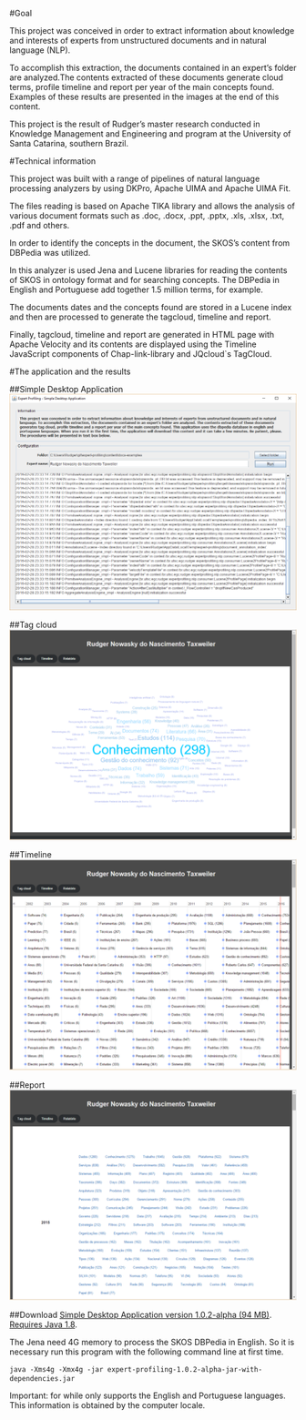 #Goal

This project was conceived in order to extract information about knowledge and interests of experts from unstructured documents and in natural language (NLP).   

To accomplish this extraction, the documents contained in an expert’s folder are analyzed.The contents extracted of these documents generate cloud terms, profile timeline and report per year of the main concepts found. Examples of these results are presented in the images at the end of this content.  

This project is the result of Rudger’s master research conducted in Knowledge Management and Engineering and program at the University of Santa Catarina, southern Brazil.  

#Technical information

This project was built with a range of pipelines of natural language processing analyzers by using DKPro, Apache UIMA and Apache UIMA Fit.  

The files reading is based on Apache TIKA library and allows the analysis of various document formats such as .doc, .docx, .ppt, .pptx, .xls, .xlsx, .txt, .pdf and others. 

In order to identify the concepts in the document, the SKOS’s content from DBPedia was utilized.

In this analyzer is used Jena and Lucene libraries for reading the contents of SKOS in ontology format and for searching concepts. The DBPedia in English and Portuguese add together 1.5 million terms, for example. 

The documents dates and the concepts found are stored in a Lucene index and then are processed to generate the tagcloud, timeline and report.  

Finally, tagcloud, timeline and report are generated in HTML page with Apache Velocity and its contents are displayed using the Timeline JavaScript components of Chap-link-library and JQcloud`s TagCloud.

#The application and the results

##Simple Desktop Application
![alt tag](https://github.com/rudgern/expert-profiling/blob/gh-pages/images/expert-profiling-desktop-application.png)

##Tag cloud
![alt tag](https://github.com/rudgern/expert-profiling/blob/gh-pages/images/expert-profiling-result-tagcloud.png)

##Timeline
![alt tag](https://github.com/rudgern/expert-profiling/blob/gh-pages/images/expert-profiling-result-timeline.png)

##Report
![alt tag](https://github.com/rudgern/expert-profiling/blob/gh-pages/images/expert-profiling-result-report.png)

##Download
[Simple Desktop Application version  1.0.2-alpha (94 MB)](https://github.com/rudgern/expert-profiling/blob/gh-deploy/expert-profiling-1.0.2-alpha-jar-with-dependencies.jar?raw=true). [Requires Java 1.8](http://www.oracle.com/technetwork/pt/java/javase/downloads/jre8-downloads-2133155.html).

The Jena need 4G memory to process the SKOS DBPedia in English. So it is necessary run this program with the following command line at first time.

```
java -Xms4g -Xmx4g -jar expert-profiling-1.0.2-alpha-jar-with-dependencies.jar
```

Important: for while only supports the English and Portuguese languages. This information is obtained by the computer locale.
